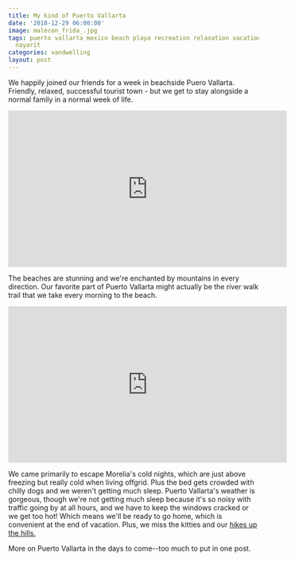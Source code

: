 ```yaml
---
title: My kind of Puerto Vallarta
date: '2018-12-29 06:00:00'
image: malecon_frida_.jpg
tags: puerto vallarta mexico beach playa recreation relaxation vacation holidays jalisco
  nayarit
categories: vandwelling
layout: post
---
```


We happily joined our friends for a week in beachside Puero Vallarta. Friendly, relaxed, successful tourist town - but we get to stay alongside a normal family in a normal week of life.

<iframe width="560" height="315" src="https://www.youtube-nocookie.com/embed/ntvGc8GX7uI" frameborder="0" allow="accelerometer; autoplay; encrypted-media; gyroscope; picture-in-picture" allowfullscreen></iframe>


The beaches are stunning and we're enchanted by mountains in every direction. Our favorite part of Puerto Vallarta might actually be the river walk trail that we take every morning to the beach.

<iframe width="560" height="315" src="https://www.youtube-nocookie.com/embed/61I8ijg2KjI" frameborder="0" allow="accelerometer; autoplay; encrypted-media; gyroscope; picture-in-picture" allowfullscreen></iframe>

We came primarily to escape Morelia's cold nights, which are just above freezing but really cold when living offgrid. Plus the bed gets crowded with chilly dogs and we weren't getting much sleep. Puerto Vallarta's weather is gorgeous, though we're not getting much sleep because it's so noisy with traffic going by at all hours, and we have to keep the windows cracked or we get too hot! Which means we'll be ready to go home, which is convenient at the end of vacation. Plus, we miss the kitties and our [hikes up the hills.](https://reverdecer.annalisagross.com/2018/11/30/flowers-of-mexico/)

More on Puerto Vallarta in the days to come--too much to put in one post.